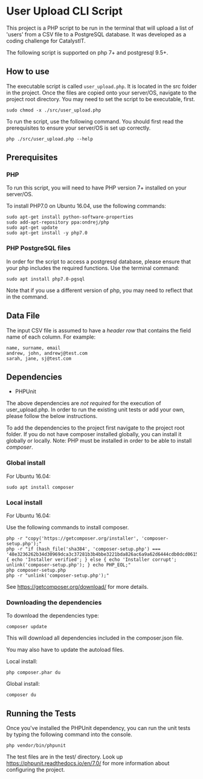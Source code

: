 # User Upload CLI Script

This project is a PHP script to be run in the terminal that will upload a list of 'users' from a CSV file to a PostgreSQL database. It was developed as a coding challenge for CatalystIT.

The following script is supported on php 7+ and postgresql 9.5+.

## How to use

The executable script is called `user_upload.php`. It is located in the src folder in the project. Once the files are copied onto your server/OS, navigate to the project root directory. You may need to set the script to be executable, first.
```
sudo chmod -x ./src/user_upload.php
```
To run the script, use the following command. You should first read the prerequisites to ensure your server/OS is set up correctly. 
```
php ./src/user_upload.php --help
```

## Prerequisites

### PHP

To run this script, you will need to have PHP version 7+ installed on your server/OS. 

To install PHP7.0 on Ubuntu 16.04, use the following commands:
```
sudo apt-get install python-software-properties
sudo add-apt-repository ppa:ondrej/php
sudo apt-get update
sudo apt-get install -y php7.0
```

### PHP PostgreSQL files

In order for the script to access a postgresql database, please ensure that your php includes the required functions. Use the terminal command: 
```
sudo apt install php7.0-pgsql
```
Note that if you use a different version of php, you may need to reflect that in the command.

## Data File

The input CSV file is assumed to have a *header row* that contains the field name of each column. For example:
```
name, surname, email
andrew, john, andrewj@test.com
sarah, jane, sj@test.com
```

## Dependencies

* PHPUnit

The above dependencies are *not required* for the execution of user_upload.php. In order to run the existing unit tests or add your own, please follow the below instructions.

To add the dependencies to the project first navigate to the project root folder. 
If you do not have composer installed globally, you can install it globally or locally. 
Note: PHP must be installed in order to be able to install *composer*.

### Global install

For Ubuntu 16.04:
```
sudo apt install composer
```

### Local install

For Ubuntu 16.04:

Use the following commands to install composer.
```
php -r "copy('https://getcomposer.org/installer', 'composer-setup.php');"
php -r "if (hash_file('sha384', 'composer-setup.php') === '48e3236262b34d30969dca3c37281b3b4bbe3221bda826ac6a9a62d6444cdb0dcd0615698a5cbe587c3f0fe57a54d8f5') { echo 'Installer verified'; } else { echo 'Installer corrupt'; unlink('composer-setup.php'); } echo PHP_EOL;"
php composer-setup.php
php -r "unlink('composer-setup.php');"
```

See https://getcomposer.org/download/ for more details.

### Downloading the dependencies

To download the dependencies type:
```
composer update
```
This will download all dependencies included in the composer.json file. 

You may also have to update the autoload files.

Local install:
```
php composer.phar du
```
Global install:
```
composer du
```

## Running the Tests

Once you've installed the PHPUnit dependency, you can run the unit tests by typing the following command into the console.
```
php vendor/bin/phpunit
```
The test files are in the test/ directory. Look up https://phpunit.readthedocs.io/en/7.0/ for more information about configuring the project.